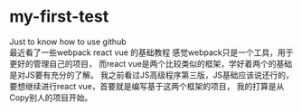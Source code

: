 # my-first-test
Just to know how to use github<br />
最近看了一些webpack react vue 的基础教程
感觉webpack只是一个工具，用于更好的管理自己的项目，
而react vue是两个比较类似的框架，学好着两个的基础是对JS要有充分的了解。
我之前看过JS高级程序第三版，JS基础应该说还行的，要想继续进行react vue，首要就是编写基于这两个框架的项目，
我的打算是从Copy别人的项目开始。
